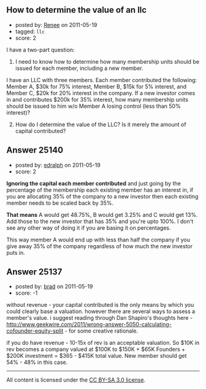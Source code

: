 ## How to determine the value of an llc

- posted by: [Renee](https://stackexchange.com/users/-1/10580-renee) on 2011-05-19
- tagged: `llc`
- score: 2

I have a two-part question:

1.  I need to know how to determine how many membership units should be issued for each member, including a new member.

I have an LLC with three members. Each member contributed the following: Member A, $30k for 75% interest, Member B, $15k for 5% interest, and Member C, $20k for 20% interest in the company.  If a new investor comes in and contributes $200k for 35% interest, how many membership units should be issued to him w/o Member A losing control (less than 50% interest)?

2.  How do I determine the value of the LLC?  Is it merely the amount of capital contributed?


## Answer 25140

- posted by: [edralph](https://stackexchange.com/users/-1/9362-edralph) on 2011-05-19
- score: 2

**Ignoring the capital each member contributed** and just going by the percentage of the membership each existing member has an interest in, if you are allocating 35% of the company to a new investor then each existing member needs to be scaled back by 35%.

**That means** A would get 48.75%, B would get 3.25% and C would get 13%.   Add those to the new investor that has 35% and you're upto 100%.  I don't see any other way of doing it if you are basing it on percentages.

This way member A would end up with less than half the company if you give away 35% of the company regardless of how much the new investor puts in.


## Answer 25137

- posted by: [brad](https://stackexchange.com/users/-1/10584-brad) on 2011-05-19
- score: -1

without revenue - your capital contributed is the only means by which you could clearly base a valuation.  however there are several ways to assess a member's value.  i suggest reading through Dan Shapiro's thoughts here - http://www.geekwire.com/2011/wrong-answer-5050-calculating-cofounder-equity-split - for some creative rationale.

if you do have revenue - 10-15x of rev is an acceptable valuation.  So $10K in rev becomes a company valued at $100K to $150K + $65K Founders + $200K investment = $365 - $415K total value.  New member should get 54% - 48% in this case.



---

All content is licensed under the [CC BY-SA 3.0 license](https://creativecommons.org/licenses/by-sa/3.0/).
